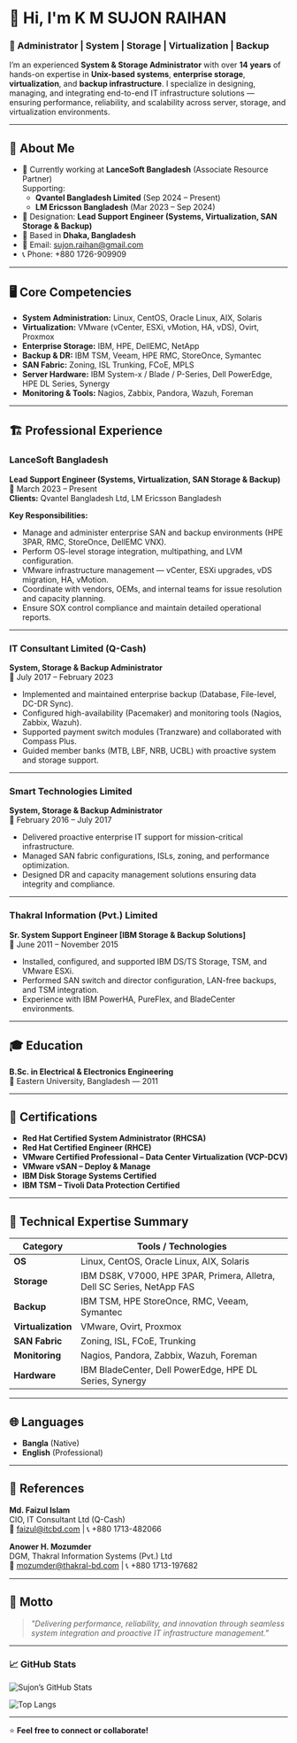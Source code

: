 # 👋 Hi, I'm **K M SUJON RAIHAN**  
### 🚀 Administrator | System | Storage | Virtualization | Backup

I’m an experienced **System & Storage Administrator** with over **14 years** of hands-on expertise in **Unix-based systems**, **enterprise storage**, **virtualization**, and **backup infrastructure**. I specialize in designing, managing, and integrating end-to-end IT infrastructure solutions — ensuring performance, reliability, and scalability across server, storage, and virtualization environments.

---

## 🧠 About Me
- 💼 Currently working at **LanceSoft Bangladesh** (Associate Resource Partner)  
  Supporting:
  - **Qvantel Bangladesh Limited** (Sep 2024 – Present)  
  - **LM Ericsson Bangladesh** (Mar 2023 – Sep 2024)
- 🧩 Designation: **Lead Support Engineer (Systems, Virtualization, SAN Storage & Backup)**
- 📍 Based in **Dhaka, Bangladesh**
- 📧 Email: [sujon.raihan@gmail.com](mailto:sujon.raihan@gmail.com)
- 📞 Phone: +880 1726-909909  

---

## 🖥️ Core Competencies
- **System Administration:** Linux, CentOS, Oracle Linux, AIX, Solaris  
- **Virtualization:** VMware (vCenter, ESXi, vMotion, HA, vDS), Ovirt, Proxmox  
- **Enterprise Storage:** IBM, HPE, DellEMC, NetApp  
- **Backup & DR:** IBM TSM, Veeam, HPE RMC, StoreOnce, Symantec  
- **SAN Fabric:** Zoning, ISL Trunking, FCoE, MPLS  
- **Server Hardware:** IBM System-x / Blade / P-Series, Dell PowerEdge, HPE DL Series, Synergy  
- **Monitoring & Tools:** Nagios, Zabbix, Pandora, Wazuh, Foreman  

---

## 🏗️ Professional Experience

### **LanceSoft Bangladesh**  
**Lead Support Engineer (Systems, Virtualization, SAN Storage & Backup)**  
📅 March 2023 – Present  
**Clients:** Qvantel Bangladesh Ltd, LM Ericsson Bangladesh  

**Key Responsibilities:**
- Manage and administer enterprise SAN and backup environments (HPE 3PAR, RMC, StoreOnce, DellEMC VNX).  
- Perform OS-level storage integration, multipathing, and LVM configuration.  
- VMware infrastructure management — vCenter, ESXi upgrades, vDS migration, HA, vMotion.  
- Coordinate with vendors, OEMs, and internal teams for issue resolution and capacity planning.  
- Ensure SOX control compliance and maintain detailed operational reports.  

---

### **IT Consultant Limited (Q-Cash)**  
**System, Storage & Backup Administrator**  
📅 July 2017 – February 2023  
- Implemented and maintained enterprise backup (Database, File-level, DC-DR Sync).  
- Configured high-availability (Pacemaker) and monitoring tools (Nagios, Zabbix, Wazuh).  
- Supported payment switch modules (Tranzware) and collaborated with Compass Plus.  
- Guided member banks (MTB, LBF, NRB, UCBL) with proactive system and storage support.  

---

### **Smart Technologies Limited**  
**System, Storage & Backup Administrator**  
📅 February 2016 – July 2017  
- Delivered proactive enterprise IT support for mission-critical infrastructure.  
- Managed SAN fabric configurations, ISLs, zoning, and performance optimization.  
- Designed DR and capacity management solutions ensuring data integrity and compliance.  

---

### **Thakral Information (Pvt.) Limited**  
**Sr. System Support Engineer [IBM Storage & Backup Solutions]**  
📅 June 2011 – November 2015  
- Installed, configured, and supported IBM DS/TS Storage, TSM, and VMware ESXi.  
- Performed SAN switch and director configuration, LAN-free backups, and TSM integration.  
- Experience with IBM PowerHA, PureFlex, and BladeCenter environments.  

---

## 🎓 Education
**B.Sc. in Electrical & Electronics Engineering**  
📍 Eastern University, Bangladesh — 2011  

---

## 🏅 Certifications
- **Red Hat Certified System Administrator (RHCSA)**  
- **Red Hat Certified Engineer (RHCE)**  
- **VMware Certified Professional – Data Center Virtualization (VCP-DCV)**  
- **VMware vSAN – Deploy & Manage**  
- **IBM Disk Storage Systems Certified**  
- **IBM TSM – Tivoli Data Protection Certified**

---

## 🧰 Technical Expertise Summary

| Category | Tools / Technologies |
|-----------|----------------------|
| **OS** | Linux, CentOS, Oracle Linux, AIX, Solaris |
| **Storage** | IBM DS8K, V7000, HPE 3PAR, Primera, Alletra, Dell SC Series, NetApp FAS |
| **Backup** | IBM TSM, HPE StoreOnce, RMC, Veeam, Symantec |
| **Virtualization** | VMware, Ovirt, Proxmox |
| **SAN Fabric** | Zoning, ISL, FCoE, Trunking |
| **Monitoring** | Nagios, Pandora, Zabbix, Wazuh, Foreman |
| **Hardware** | IBM BladeCenter, Dell PowerEdge, HPE DL Series, Synergy |

---

## 🌐 Languages
- **Bangla** (Native)
- **English** (Professional)

---

## 🤝 References
**Md. Faizul Islam**  
CIO, IT Consultant Ltd (Q-Cash)  
📧 [faizul@itcbd.com](mailto:faizul@itcbd.com) | 📞 +880 1713-482066  

**Anower H. Mozumder**  
DGM, Thakral Information Systems (Pvt.) Ltd  
📧 [mozumder@thakral-bd.com](mailto:mozumder@thakral-bd.com) | 📞 +880 1713-197682  

---

## 🧩 Motto
> _"Delivering performance, reliability, and innovation through seamless system integration and proactive IT infrastructure management."_

---

### 📈 GitHub Stats
![Sujon’s GitHub Stats](https://github-readme-stats.vercel.app/api?username=sujonraihan&show_icons=true&theme=tokyonight)

![Top Langs](https://github-readme-stats.vercel.app/api/top-langs/?username=sujonraihan&layout=compact&theme=tokyonight)

---

⭐ **Feel free to connect or collaborate!**
